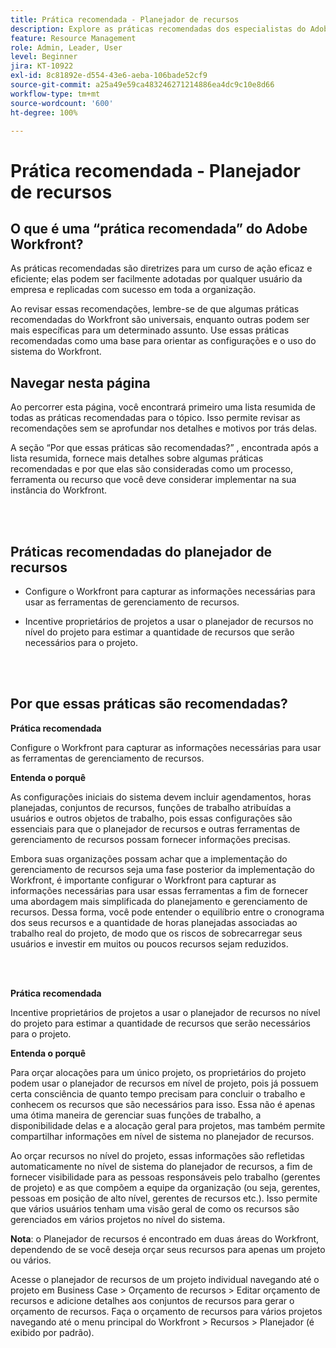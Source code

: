 ```yaml
---
title: Prática recomendada - Planejador de recursos
description: Explore as práticas recomendadas dos especialistas do Adobe Workfront sobre configurar, gerenciar e usar o planejador de recursos do Workfront.
feature: Resource Management
role: Admin, Leader, User
level: Beginner
jira: KT-10922
exl-id: 8c81892e-d554-43e6-aeba-106bade52cf9
source-git-commit: a25a49e59ca483246271214886ea4dc9c10e8d66
workflow-type: tm+mt
source-wordcount: '600'
ht-degree: 100%

---
```


# Prática recomendada - Planejador de recursos

## O que é uma “prática recomendada” do Adobe Workfront?

As práticas recomendadas são diretrizes para um curso de ação eficaz e eficiente; elas podem ser facilmente adotadas por qualquer usuário da empresa e replicadas com sucesso em toda a organização.

Ao revisar essas recomendações, lembre-se de que algumas práticas recomendadas do Workfront são universais, enquanto outras podem ser mais específicas para um determinado assunto. Use essas práticas recomendadas como uma base para orientar as configurações e o uso do sistema do Workfront.

## Navegar nesta página

Ao percorrer esta página, você encontrará primeiro uma lista resumida de todas as práticas recomendadas para o tópico. Isso permite revisar as recomendações sem se aprofundar nos detalhes e motivos por trás delas.

A seção “Por que essas práticas são recomendadas?” , encontrada após a lista resumida, fornece mais detalhes sobre algumas práticas recomendadas e por que elas são consideradas como um processo, ferramenta ou recurso que você deve considerar implementar na sua instância do Workfront.

</br>
</br>

## Práticas recomendadas do planejador de recursos

* Configure o Workfront para capturar as informações necessárias para usar as ferramentas de gerenciamento de recursos.

* Incentive proprietários de projetos a usar o planejador de recursos no nível do projeto para estimar a quantidade de recursos que serão necessários para o projeto.

</br>
</br>

## Por que essas práticas são recomendadas?

**Prática recomendada**

Configure o Workfront para capturar as informações necessárias para usar as ferramentas de gerenciamento de recursos.

**Entenda o porquê**

As configurações iniciais do sistema devem incluir agendamentos, horas planejadas, conjuntos de recursos, funções de trabalho atribuídas a usuários e outros objetos de trabalho, pois essas configurações são essenciais para que o planejador de recursos e outras ferramentas de gerenciamento de recursos possam fornecer informações precisas.

Embora suas organizações possam achar que a implementação do gerenciamento de recursos seja uma fase posterior da implementação do Workfront, é importante configurar o Workfront para capturar as informações necessárias para usar essas ferramentas a fim de fornecer uma abordagem mais simplificada do planejamento e gerenciamento de recursos. Dessa forma, você pode entender o equilíbrio entre o cronograma dos seus recursos e a quantidade de horas planejadas associadas ao trabalho real do projeto, de modo que os riscos de sobrecarregar seus usuários e investir em muitos ou poucos recursos sejam reduzidos.

</br>
</br>

**Prática recomendada**

Incentive proprietários de projetos a usar o planejador de recursos no nível do projeto para estimar a quantidade de recursos que serão necessários para o projeto.

**Entenda o porquê**

Para orçar alocações para um único projeto, os proprietários do projeto podem usar o planejador de recursos em nível de projeto, pois já possuem certa consciência de quanto tempo precisam para concluir o trabalho e conhecem os recursos que são necessários para isso. Essa não é apenas uma ótima maneira de gerenciar suas funções de trabalho, a disponibilidade delas e a alocação geral para projetos, mas também permite compartilhar informações em nível de sistema no planejador de recursos.

Ao orçar recursos no nível do projeto, essas informações são refletidas automaticamente no nível de sistema do planejador de recursos, a fim de fornecer visibilidade para as pessoas responsáveis pelo trabalho (gerentes de projeto) e as que compõem a equipe da organização (ou seja, gerentes, pessoas em posição de alto nível, gerentes de recursos etc.). Isso permite que vários usuários tenham uma visão geral de como os recursos são gerenciados em vários projetos no nível do sistema.

**Nota**: o Planejador de recursos é encontrado em duas áreas do Workfront, dependendo de se você deseja orçar seus recursos para apenas um projeto ou vários.

Acesse o planejador de recursos de um projeto individual navegando até o projeto em Business Case > Orçamento de recursos > Editar orçamento de recursos e adicione detalhes aos conjuntos de recursos para gerar o orçamento de recursos.
Faça o orçamento de recursos para vários projetos navegando até o menu principal do Workfront > Recursos > Planejador (é exibido por padrão).
